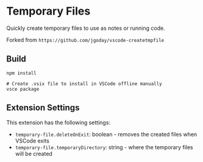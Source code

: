 # Temporary Files

Quickly create temporary files to use as notes or running code.

Forked from `https://github.com/jgoday/vscode-createtmpfile`

## Build

```
npm install

# Create .vsix file to install in VSCode offline manually
vsce package
```

## Extension Settings
This extension has the following settings:

* `temporary-file.deleteOnExit`: boolean - removes the created files when VSCode exits
* `temporary-file.temporaryDirectory`: string - where the temporary files will be created
